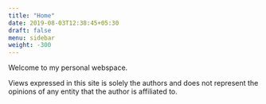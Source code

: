 ```yaml
---
title: "Home"
date: 2019-08-03T12:38:45+05:30
draft: false
menu: sidebar
weight: -300
---
```

Welcome to my personal webspace.

Views expressed in this site is solely the authors and does not represent the opinions of any entity that the author is affiliated to.